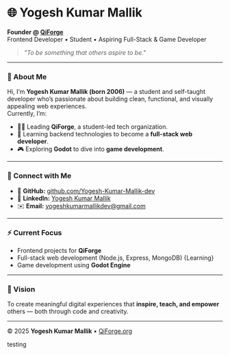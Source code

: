 # 🌐 Yogesh Kumar Mallik

**Founder @ [QiForge](https://qiforge.org)**  
Frontend Developer • Student • Aspiring Full-Stack & Game Developer  

> _"To be something that others aspire to be."_  

---

### 👋 About Me
Hi, I’m **Yogesh Kumar Mallik (born 2006)** — a student and self-taught developer who’s passionate about building clean, functional, and visually appealing web experiences.  
Currently, I’m:
- 👨‍💻 Leading **QiForge**, a student-led tech organization.  
- 🌱 Learning backend technologies to become a **full-stack web developer**.  
- 🎮 Exploring **Godot** to dive into **game development**.  

---

### 🔗 Connect with Me
- 🐙 **GitHub:** [github.com/Yogesh-Kumar-Mallik-dev](https://github.com/Yogesh-Kumar-Mallik-dev)  
- 💼 **LinkedIn:** [Yogesh Kumar Mallik](https://www.linkedin.com/in/yogesh-kumar-mallik-060895390)  
- ✉️ **Email:** [yogeshkumarmallikdev@gmail.com](mailto:yogeshkumarmallikdev@gmail.com)  

---

### ⚡ Current Focus
- Frontend projects for **QiForge**  
- Full-stack web development (Node.js, Express, MongoDB) {Learning}
- Game development using **Godot Engine**  

---

### 🧭 Vision
To create meaningful digital experiences that **inspire, teach, and empower** others — both through code and creativity.

---

© 2025 **Yogesh Kumar Mallik** • [QiForge.org](https://qiforge.org)

testing
